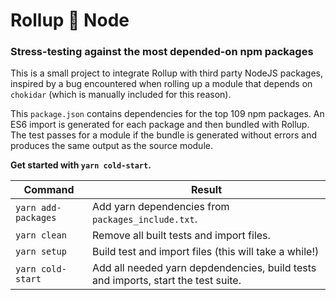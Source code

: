 # Rollup 🤝 Node
### Stress-testing against the most depended-on npm packages
This is a small project to integrate Rollup with third party NodeJS packages,
inspired by a bug encountered when rolling up a module that depends on
`chokidar` (which is manually included for this reason).

This `package.json` contains dependencies for the top 109 npm packages. An ES6
import is generated for each package and then bundled with Rollup. The test
passes for a module if the bundle is generated without errors and produces the
same output as the source module.

**Get started with `yarn cold-start`.**

| Command     | Result      |
| ----------- | ----------- |
| `yarn add-packages` | Add yarn dependencies from `packages_include.txt`. |
| `yarn clean` | Remove all built tests and import files. |
| `yarn setup` | Build test and import files (this will take a while!) |
| `yarn cold-start` | Add all needed yarn depdendencies, build tests and imports, start the test suite. |